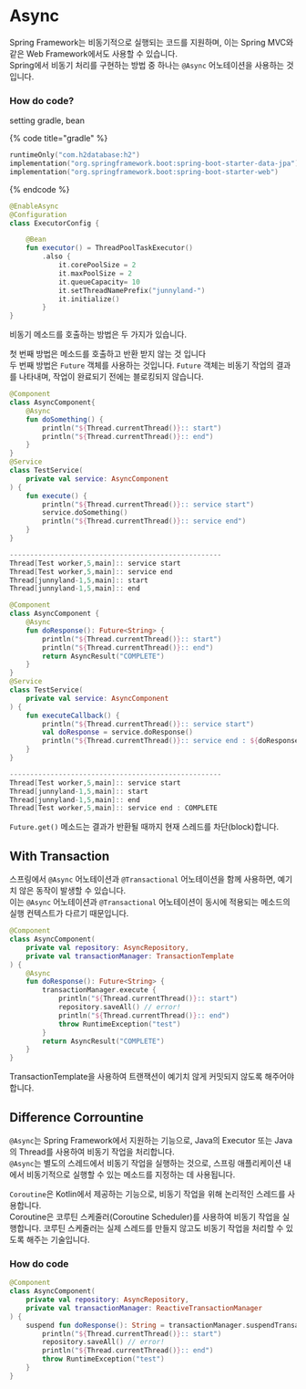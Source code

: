 # Async

Spring Framework는 비동기적으로 실행되는 코드를 지원하며, 이는 Spring MVC와 같은 Web Framework에서도 사용할 수 있습니다. \
Spring에서 비동기 처리를 구현하는 방법 중 하나는 `@Async` 어노테이션을 사용하는 것입니다.&#x20;

### How do code?

setting gradle, bean

{% code title="gradle" %}
```kotlin
runtimeOnly("com.h2database:h2")
implementation("org.springframework.boot:spring-boot-starter-data-jpa")
implementation("org.springframework.boot:spring-boot-starter-web")
```
{% endcode %}

```kotlin
@EnableAsync
@Configuration
class ExecutorConfig {

    @Bean
    fun executor() = ThreadPoolTaskExecutor()
        .also {
            it.corePoolSize = 2
            it.maxPoolSize = 2
            it.queueCapacity= 10
            it.setThreadNamePrefix("junnyland-")
            it.initialize()
        }
}
```

비동기 메소드를 호출하는 방법은 두 가지가 있습니다.&#x20;

첫 번째 방법은 메소드를 호출하고 반환 받지 않는 것 입니다\
두 번째 방법은 `Future` 객체를 사용하는 것입니다. `Future` 객체는 비동기 작업의 결과를 나타내며, 작업이 완료되기 전에는 블로킹되지 않습니다.

```kotlin
@Component
class AsyncComponent{
    @Async
    fun doSomething() {
        println("${Thread.currentThread()}:: start")
        println("${Thread.currentThread()}:: end")
    }
}
@Service
class TestService(
    private val service: AsyncComponent
) {
    fun execute() {
        println("${Thread.currentThread()}:: service start")
        service.doSomething()
        println("${Thread.currentThread()}:: service end")
    }
}

----------------------------------------------------
Thread[Test worker,5,main]:: service start
Thread[Test worker,5,main]:: service end
Thread[junnyland-1,5,main]:: start
Thread[junnyland-1,5,main]:: end
```

```kotlin
@Component
class AsyncComponent {
    @Async
    fun doResponse(): Future<String> {
        println("${Thread.currentThread()}:: start")
        println("${Thread.currentThread()}:: end")
        return AsyncResult("COMPLETE")
    }
}
@Service
class TestService(
    private val service: AsyncComponent
) {
    fun executeCallback() {
        println("${Thread.currentThread()}:: service start")
        val doResponse = service.doResponse()
        println("${Thread.currentThread()}:: service end : ${doResponse.get()}")
    }
}

----------------------------------------------------
Thread[Test worker,5,main]:: service start
Thread[junnyland-1,5,main]:: start
Thread[junnyland-1,5,main]:: end
Thread[Test worker,5,main]:: service end : COMPLETE
```

`Future.get()` 메소드는 결과가 반환될 때까지 현재 스레드를 차단(block)합니다.

## With Transaction

스프링에서 `@Async` 어노테이션과 `@Transactional` 어노테이션을 함께 사용하면, 예기치 않은 동작이 발생할 수 있습니다. \
이는 `@Async` 어노테이션과 `@Transactional` 어노테이션이 동시에 적용되는 메소드의 실행 컨텍스트가 다르기 때문입니다.

```kotlin
@Component
class AsyncComponent(
    private val repository: AsyncRepository,
    private val transactionManager: TransactionTemplate
) {
    @Async
    fun doResponse(): Future<String> {
        transactionManager.execute {
            println("${Thread.currentThread()}:: start")
            repository.saveAll() // error!
            println("${Thread.currentThread()}:: end")
            throw RuntimeException("test")
        }
        return AsyncResult("COMPLETE")
    }
}
```

TransactionTemplate을 사용하여 트랜잭션이 예기치 않게 커밋되지 않도록 해주어야 합니다.



## Difference Corrountine

`@Async`는 Spring Framework에서 지원하는 기능으로, Java의 Executor 또는 Java의 Thread를 사용하여 비동기 작업을 처리합니다. \
`@Async`는 별도의 스레드에서 비동기 작업을 실행하는 것으로, 스프링 애플리케이션 내에서 비동기적으로 실행할 수 있는 메소드를 지정하는 데 사용됩니다.

`Coroutine`은 Kotlin에서 제공하는 기능으로, 비동기 작업을 위해 논리적인 스레드를 사용합니다. \
Coroutine은 코루틴 스케줄러(Coroutine Scheduler)를 사용하여 비동기 작업을 실행합니다. 코루틴 스케줄러는 실제 스레드를 만들지 않고도 비동기 작업을 처리할 수 있도록 해주는 기술입니다.

### How do code

```kotlin
@Component
class AsyncComponent(
    private val repository: AsyncRepository,
    private val transactionManager: ReactiveTransactionManager
) {
    suspend fun doResponse(): String = transactionManager.suspendTransaction {
        println("${Thread.currentThread()}:: start")
        repository.saveAll() // error!
        println("${Thread.currentThread()}:: end")
        throw RuntimeException("test")
    }
}
```
